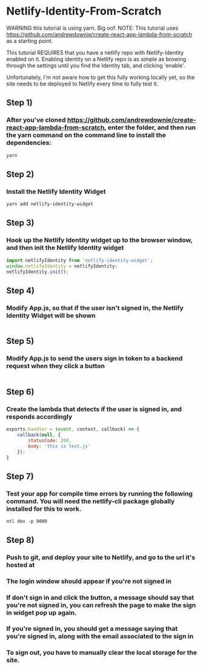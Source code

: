 # Netlify-Identity-From-Scratch
WARNING this tutorial is using yarn. Big oof.
NOTE: This tutorial uses https://github.com/andrewdownie/create-react-app-lambda-from-scratch as a starting point.

This tutorial REQUIRES that you have a netlify repo with Netlify-Identity enabled on it. Enabling identity on a Netlify repo is as simple as browing through the settings until you find the Identity tab, and clicking 'enable'.

Unfortunately, I'm not aware how to get this fully working locally yet, so the site needs to be deployed to Netlify every time to fully test it.

## Step 1)
### After you've cloned https://github.com/andrewdownie/create-react-app-lambda-from-scratch, enter the folder, and then run the yarn command on the command line to install the dependencies:
```bash
yarn
```
## Step 2)
### Install the Netlify Identity Widget
```bash
yarn add netlify-identity-widget
```
## Step 3)
### Hook up the Netlify Identity widget up to the browser window, and then init the Netlify Identity widget
```javascript
import netlifyIdentity from 'netlify-identity-widget';
window.netlifyIdentity = netlifyIdentity;
netlifyIdentity.init();
```
## Step 4)
### Modify App.js, so that if the user isn't signed in, the Netlify Identity Widget will be shown
```javascript
```
## Step 5)
### Modify App.js to send the users sign in token to a backend request when they click a button
```javascript
```
## Step 6)
### Create the lambda that detects if the user is signed in, and responds accordingly
```javascript
exports.handler = (event, context, callback) => {
    callback(null, {
        statusCode: 200,
        body: 'this is test.js'
    });
}
```
## Step 7)
### Test your app for compile time errors by running the following command. You will need the netlify-cli package globally installed for this to work.
```
ntl dev -p 9000
```
## Step 8)
### Push to git, and deploy your site to Netlify, and go to the url it's hosted at
### The login window should appear if you're not signed in
### If don't sign in and click the button, a message should say that you're not signed in, you can refresh the page to make the sign in widget pop up again.
### If you're signed in, you should get a message saying that you're signed in, along with the email associated to the sign in
### To sign out, you have to manually clear the local storage for the site.